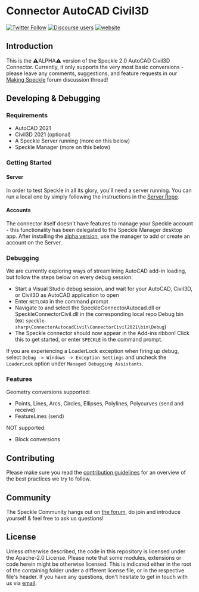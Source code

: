 # Connector AutoCAD Civil3D

[![Twitter Follow](https://img.shields.io/twitter/follow/SpeckleSystems?style=social)](https://twitter.com/SpeckleSystems) [![Discourse users](https://img.shields.io/discourse/users?server=https%3A%2F%2Fdiscourse.speckle.works&style=flat-square)](https://discourse.speckle.works) [![website](https://img.shields.io/badge/www-speckle.systems-royalblue?style=flat-square)](https://speckle.systems)

## Introduction

This is the ⚠ALPHA⚠ version of the Speckle 2.0 AutoCAD Civil3D Connector. Currently, it only supports the very most basic conversions - please leave any comments, suggestions, and feature requests in our [Making Speckle](https://discourse.speckle.works/t/new-speckle-2-0-autocad-civil3d-suggestions/1155) forum discussion thread!

## Developing & Debugging

### Requirements

- AutoCAD 2021
- Civil3D 2021 (optional)
- A Speckle Server running (more on this below)
- Speckle Manager (more on this below)

### Getting Started

#### Server

In order to test Speckle in all its glory, you'll need a server running. You can run a local one by simply following the instructions in the [Server Repo](https://github.com/specklesystems/Server).

#### Accounts

The connector itself doesn't have features to manage your Speckle account - this functionality has been delegated to the Speckle Manager desktop app. After installing the [alpha version](https://speckle-releases.ams3.digitaloceanspaces.com/manager/SpeckleManager%20Setup.exe), use the manager to add or create an account on the Server.

### Debugging

We are currently exploring ways of streamlining AutoCAD add-in loading, but follow the steps below on every debug session:

- Start a Visual Studio debug session, and wait for your AutoCAD, Civil3D, or Civil3D as AutoCAD application to open
- Enter `NETLOAD` in the command prompt
- Navigate to and select the SpeckleConnectorAutocad.dll or SpeckleConnectorCivil.dll in the corresponding local repo Debug bin (ex: `speckle-sharp\ConnectorAutocadCivil\ConnectorCivil2021\bin\Debug`)
- The Speckle connector should now appear in the Add-ins ribbon! Click this to get started, or enter `SPECKLE` in the command prompt.

If you are experiencing a LoaderLock exception when firing up debug, select `Debug -> Windows -> Exception Settings` and uncheck the `LoaderLock` option under `Managed Debugging Assistants`.

### Features

Geometry conversions supported:

- Points, Lines, Arcs, Circles, Ellipses, Polylines, Polycurves (send and receive)
- FeatureLines (send)

NOT supported:

- Block conversions

## Contributing

Please make sure you read the [contribution guidelines](.github/CONTRIBUTING.md) for an overview of the best practices we try to follow.

## Community

The Speckle Community hangs out on [the forum](https://discourse.speckle.works), do join and introduce yourself & feel free to ask us questions!

## License

Unless otherwise described, the code in this repository is licensed under the Apache-2.0 License. Please note that some modules, extensions or code herein might be otherwise licensed. This is indicated either in the root of the containing folder under a different license file, or in the respective file's header. If you have any questions, don't hesitate to get in touch with us via [email](mailto:hello@speckle.systems).
